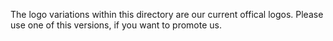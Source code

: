 The logo variations within this directory are our current offical logos. Please use one of this versions, if you want to promote us.
